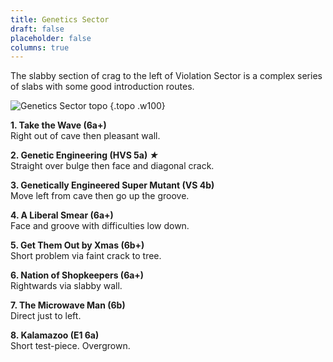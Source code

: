 ```yaml
---  
title: Genetics Sector  
draft: false  
placeholder: false
columns: true
---
```

The slabby section of crag to the left of Violation Sector is a complex series of slabs with some good introduction routes.

![Genetics Sector topo](/img/south-wales/ban-y-gor/genetics.gif)
{.topo .w100}

**1. Take the Wave (6a+)**    
Right out of cave then pleasant wall.

**2. Genetic Engineering (HVS 5a) *★***    
Straight over bulge then face and diagonal crack.

**3. Genetically Engineered Super Mutant (VS 4b)**  
Move left from cave then go up the groove.

**4. A Liberal Smear (6a+)**    
Face and groove with difficulties low down.

**5. Get Them Out by Xmas (6b+)**    
Short problem via faint crack to tree.

**6. Nation of Shopkeepers (6a+)**    
Rightwards via slabby wall.

**7. The Microwave Man (6b)**    
Direct just to left.

**8. Kalamazoo (E1 6a)**    
Short test-piece. Overgrown.